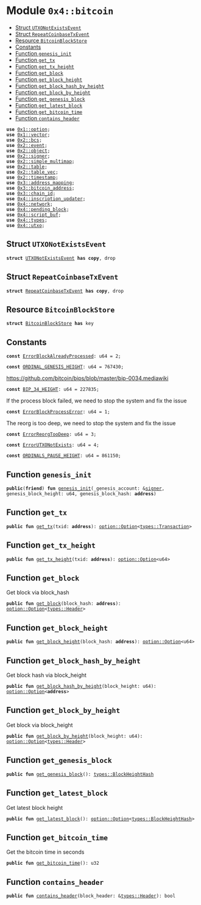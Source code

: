
<a name="0x4_bitcoin"></a>

# Module `0x4::bitcoin`



-  [Struct `UTXONotExistsEvent`](#0x4_bitcoin_UTXONotExistsEvent)
-  [Struct `RepeatCoinbaseTxEvent`](#0x4_bitcoin_RepeatCoinbaseTxEvent)
-  [Resource `BitcoinBlockStore`](#0x4_bitcoin_BitcoinBlockStore)
-  [Constants](#@Constants_0)
-  [Function `genesis_init`](#0x4_bitcoin_genesis_init)
-  [Function `get_tx`](#0x4_bitcoin_get_tx)
-  [Function `get_tx_height`](#0x4_bitcoin_get_tx_height)
-  [Function `get_block`](#0x4_bitcoin_get_block)
-  [Function `get_block_height`](#0x4_bitcoin_get_block_height)
-  [Function `get_block_hash_by_height`](#0x4_bitcoin_get_block_hash_by_height)
-  [Function `get_block_by_height`](#0x4_bitcoin_get_block_by_height)
-  [Function `get_genesis_block`](#0x4_bitcoin_get_genesis_block)
-  [Function `get_latest_block`](#0x4_bitcoin_get_latest_block)
-  [Function `get_bitcoin_time`](#0x4_bitcoin_get_bitcoin_time)
-  [Function `contains_header`](#0x4_bitcoin_contains_header)


<pre><code><b>use</b> <a href="">0x1::option</a>;
<b>use</b> <a href="">0x1::vector</a>;
<b>use</b> <a href="">0x2::bcs</a>;
<b>use</b> <a href="">0x2::event</a>;
<b>use</b> <a href="">0x2::object</a>;
<b>use</b> <a href="">0x2::signer</a>;
<b>use</b> <a href="">0x2::simple_multimap</a>;
<b>use</b> <a href="">0x2::table</a>;
<b>use</b> <a href="">0x2::table_vec</a>;
<b>use</b> <a href="">0x2::timestamp</a>;
<b>use</b> <a href="">0x3::address_mapping</a>;
<b>use</b> <a href="">0x3::bitcoin_address</a>;
<b>use</b> <a href="">0x3::chain_id</a>;
<b>use</b> <a href="inscription_updater.md#0x4_inscription_updater">0x4::inscription_updater</a>;
<b>use</b> <a href="network.md#0x4_network">0x4::network</a>;
<b>use</b> <a href="pending_block.md#0x4_pending_block">0x4::pending_block</a>;
<b>use</b> <a href="script_buf.md#0x4_script_buf">0x4::script_buf</a>;
<b>use</b> <a href="types.md#0x4_types">0x4::types</a>;
<b>use</b> <a href="utxo.md#0x4_utxo">0x4::utxo</a>;
</code></pre>



<a name="0x4_bitcoin_UTXONotExistsEvent"></a>

## Struct `UTXONotExistsEvent`



<pre><code><b>struct</b> <a href="bitcoin.md#0x4_bitcoin_UTXONotExistsEvent">UTXONotExistsEvent</a> <b>has</b> <b>copy</b>, drop
</code></pre>



<a name="0x4_bitcoin_RepeatCoinbaseTxEvent"></a>

## Struct `RepeatCoinbaseTxEvent`



<pre><code><b>struct</b> <a href="bitcoin.md#0x4_bitcoin_RepeatCoinbaseTxEvent">RepeatCoinbaseTxEvent</a> <b>has</b> <b>copy</b>, drop
</code></pre>



<a name="0x4_bitcoin_BitcoinBlockStore"></a>

## Resource `BitcoinBlockStore`



<pre><code><b>struct</b> <a href="bitcoin.md#0x4_bitcoin_BitcoinBlockStore">BitcoinBlockStore</a> <b>has</b> key
</code></pre>



<a name="@Constants_0"></a>

## Constants


<a name="0x4_bitcoin_ErrorBlockAlreadyProcessed"></a>



<pre><code><b>const</b> <a href="bitcoin.md#0x4_bitcoin_ErrorBlockAlreadyProcessed">ErrorBlockAlreadyProcessed</a>: u64 = 2;
</code></pre>



<a name="0x4_bitcoin_ORDINAL_GENESIS_HEIGHT"></a>



<pre><code><b>const</b> <a href="bitcoin.md#0x4_bitcoin_ORDINAL_GENESIS_HEIGHT">ORDINAL_GENESIS_HEIGHT</a>: u64 = 767430;
</code></pre>



<a name="0x4_bitcoin_BIP_34_HEIGHT"></a>

https://github.com/bitcoin/bips/blob/master/bip-0034.mediawiki


<pre><code><b>const</b> <a href="bitcoin.md#0x4_bitcoin_BIP_34_HEIGHT">BIP_34_HEIGHT</a>: u64 = 227835;
</code></pre>



<a name="0x4_bitcoin_ErrorBlockProcessError"></a>

If the process block failed, we need to stop the system and fix the issue


<pre><code><b>const</b> <a href="bitcoin.md#0x4_bitcoin_ErrorBlockProcessError">ErrorBlockProcessError</a>: u64 = 1;
</code></pre>



<a name="0x4_bitcoin_ErrorReorgTooDeep"></a>

The reorg is too deep, we need to stop the system and fix the issue


<pre><code><b>const</b> <a href="bitcoin.md#0x4_bitcoin_ErrorReorgTooDeep">ErrorReorgTooDeep</a>: u64 = 3;
</code></pre>



<a name="0x4_bitcoin_ErrorUTXONotExists"></a>



<pre><code><b>const</b> <a href="bitcoin.md#0x4_bitcoin_ErrorUTXONotExists">ErrorUTXONotExists</a>: u64 = 4;
</code></pre>



<a name="0x4_bitcoin_ORDINALS_PAUSE_HEIGHT"></a>



<pre><code><b>const</b> <a href="bitcoin.md#0x4_bitcoin_ORDINALS_PAUSE_HEIGHT">ORDINALS_PAUSE_HEIGHT</a>: u64 = 861150;
</code></pre>



<a name="0x4_bitcoin_genesis_init"></a>

## Function `genesis_init`



<pre><code><b>public</b>(<b>friend</b>) <b>fun</b> <a href="bitcoin.md#0x4_bitcoin_genesis_init">genesis_init</a>(_genesis_account: &<a href="">signer</a>, genesis_block_height: u64, genesis_block_hash: <b>address</b>)
</code></pre>



<a name="0x4_bitcoin_get_tx"></a>

## Function `get_tx`



<pre><code><b>public</b> <b>fun</b> <a href="bitcoin.md#0x4_bitcoin_get_tx">get_tx</a>(txid: <b>address</b>): <a href="_Option">option::Option</a>&lt;<a href="types.md#0x4_types_Transaction">types::Transaction</a>&gt;
</code></pre>



<a name="0x4_bitcoin_get_tx_height"></a>

## Function `get_tx_height`



<pre><code><b>public</b> <b>fun</b> <a href="bitcoin.md#0x4_bitcoin_get_tx_height">get_tx_height</a>(txid: <b>address</b>): <a href="_Option">option::Option</a>&lt;u64&gt;
</code></pre>



<a name="0x4_bitcoin_get_block"></a>

## Function `get_block`

Get block via block_hash


<pre><code><b>public</b> <b>fun</b> <a href="bitcoin.md#0x4_bitcoin_get_block">get_block</a>(block_hash: <b>address</b>): <a href="_Option">option::Option</a>&lt;<a href="types.md#0x4_types_Header">types::Header</a>&gt;
</code></pre>



<a name="0x4_bitcoin_get_block_height"></a>

## Function `get_block_height`



<pre><code><b>public</b> <b>fun</b> <a href="bitcoin.md#0x4_bitcoin_get_block_height">get_block_height</a>(block_hash: <b>address</b>): <a href="_Option">option::Option</a>&lt;u64&gt;
</code></pre>



<a name="0x4_bitcoin_get_block_hash_by_height"></a>

## Function `get_block_hash_by_height`

Get block hash via block_height


<pre><code><b>public</b> <b>fun</b> <a href="bitcoin.md#0x4_bitcoin_get_block_hash_by_height">get_block_hash_by_height</a>(block_height: u64): <a href="_Option">option::Option</a>&lt;<b>address</b>&gt;
</code></pre>



<a name="0x4_bitcoin_get_block_by_height"></a>

## Function `get_block_by_height`

Get block via block_height


<pre><code><b>public</b> <b>fun</b> <a href="bitcoin.md#0x4_bitcoin_get_block_by_height">get_block_by_height</a>(block_height: u64): <a href="_Option">option::Option</a>&lt;<a href="types.md#0x4_types_Header">types::Header</a>&gt;
</code></pre>



<a name="0x4_bitcoin_get_genesis_block"></a>

## Function `get_genesis_block`



<pre><code><b>public</b> <b>fun</b> <a href="bitcoin.md#0x4_bitcoin_get_genesis_block">get_genesis_block</a>(): <a href="types.md#0x4_types_BlockHeightHash">types::BlockHeightHash</a>
</code></pre>



<a name="0x4_bitcoin_get_latest_block"></a>

## Function `get_latest_block`

Get latest block height


<pre><code><b>public</b> <b>fun</b> <a href="bitcoin.md#0x4_bitcoin_get_latest_block">get_latest_block</a>(): <a href="_Option">option::Option</a>&lt;<a href="types.md#0x4_types_BlockHeightHash">types::BlockHeightHash</a>&gt;
</code></pre>



<a name="0x4_bitcoin_get_bitcoin_time"></a>

## Function `get_bitcoin_time`

Get the bitcoin time in seconds


<pre><code><b>public</b> <b>fun</b> <a href="bitcoin.md#0x4_bitcoin_get_bitcoin_time">get_bitcoin_time</a>(): u32
</code></pre>



<a name="0x4_bitcoin_contains_header"></a>

## Function `contains_header`



<pre><code><b>public</b> <b>fun</b> <a href="bitcoin.md#0x4_bitcoin_contains_header">contains_header</a>(block_header: &<a href="types.md#0x4_types_Header">types::Header</a>): bool
</code></pre>
